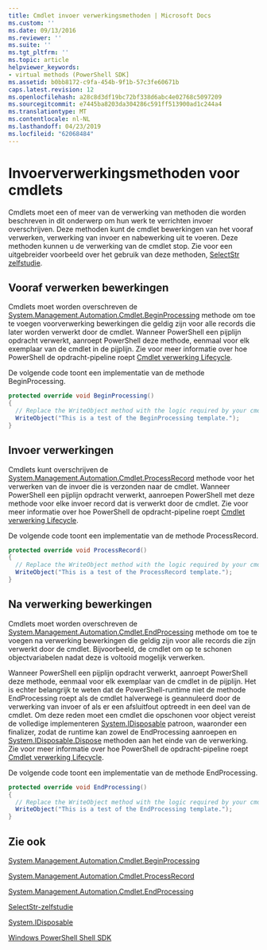 ```yaml
---
title: Cmdlet invoer verwerkingsmethoden | Microsoft Docs
ms.custom: ''
ms.date: 09/13/2016
ms.reviewer: ''
ms.suite: ''
ms.tgt_pltfrm: ''
ms.topic: article
helpviewer_keywords:
- virtual methods (PowerShell SDK]
ms.assetid: b0bb8172-c9fa-454b-9f1b-57c3fe60671b
caps.latest.revision: 12
ms.openlocfilehash: a28c8d3df19bc72bf338d6abc4e02768c5097209
ms.sourcegitcommit: e7445ba8203da304286c591ff513900ad1c244a4
ms.translationtype: MT
ms.contentlocale: nl-NL
ms.lasthandoff: 04/23/2019
ms.locfileid: "62068484"
---
```

# <a name="cmdlet-input-processing-methods"></a>Invoerverwerkingsmethoden voor cmdlets

Cmdlets moet een of meer van de verwerking van methoden die worden beschreven in dit onderwerp om hun werk te verrichten invoer overschrijven.
Deze methoden kunt de cmdlet bewerkingen van het vooraf verwerken, verwerking van invoer en nabewerking uit te voeren.
Deze methoden kunnen u de verwerking van de cmdlet stop.
Zie voor een uitgebreider voorbeeld over het gebruik van deze methoden, [SelectStr zelfstudie](selectstr-tutorial.md).

## <a name="pre-processing-operations"></a>Vooraf verwerken bewerkingen

Cmdlets moet worden overschreven de [System.Management.Automation.Cmdlet.BeginProcessing](/dotnet/api/System.Management.Automation.Cmdlet.BeginProcessing) methode om toe te voegen voorverwerking bewerkingen die geldig zijn voor alle records die later worden verwerkt door de cmdlet.
Wanneer PowerShell een pijplijn opdracht verwerkt, aanroept PowerShell deze methode, eenmaal voor elk exemplaar van de cmdlet in de pijplijn.
Zie voor meer informatie over hoe PowerShell de opdracht-pipeline roept [Cmdlet verwerking Lifecycle](/previous-versions/ms714429(v=vs.85)).

De volgende code toont een implementatie van de methode BeginProcessing.

```csharp
protected override void BeginProcessing()
{
  // Replace the WriteObject method with the logic required by your cmdlet.
  WriteObject("This is a test of the BeginProcessing template.");
}
```

## <a name="input-processing-operations"></a>Invoer verwerkingen

Cmdlets kunt overschrijven de [System.Management.Automation.Cmdlet.ProcessRecord](/dotnet/api/System.Management.Automation.Cmdlet.ProcessRecord) methode voor het verwerken van de invoer die is verzonden naar de cmdlet.
Wanneer PowerShell een pijplijn opdracht verwerkt, aanroepen PowerShell met deze methode voor elke invoer record dat is verwerkt door de cmdlet.
Zie voor meer informatie over hoe PowerShell de opdracht-pipeline roept [Cmdlet verwerking Lifecycle](/previous-versions/ms714429(v=vs.85)).

De volgende code toont een implementatie van de methode ProcessRecord.

```csharp
protected override void ProcessRecord()
{
  // Replace the WriteObject method with the logic required by your cmdlet.
  WriteObject("This is a test of the ProcessRecord template.");
}
```

## <a name="post-processing-operations"></a>Na verwerking bewerkingen

Cmdlets moet worden overschreven de [System.Management.Automation.Cmdlet.EndProcessing](/dotnet/api/System.Management.Automation.Cmdlet.EndProcessing) methode om toe te voegen na verwerking bewerkingen die geldig zijn voor alle records die zijn verwerkt door de cmdlet.
Bijvoorbeeld, de cmdlet om op te schonen objectvariabelen nadat deze is voltooid mogelijk verwerken.

Wanneer PowerShell een pijplijn opdracht verwerkt, aanroept PowerShell deze methode, eenmaal voor elk exemplaar van de cmdlet in de pijplijn.
Het is echter belangrijk te weten dat de PowerShell-runtime niet de methode EndProcessing roept als de cmdlet halverwege is geannuleerd door de verwerking van invoer of als er een afsluitfout optreedt in een deel van de cmdlet.
Om deze reden moet een cmdlet die opschonen voor object vereist de volledige implementeren [System.IDisposable](/dotnet/api/System.IDisposable) patroon, waaronder een finalizer, zodat de runtime kan zowel de EndProcessing aanroepen en [ System.IDisposable.Dispose](/dotnet/api/System.IDisposable.Dispose) methoden aan het einde van de verwerking.
Zie voor meer informatie over hoe PowerShell de opdracht-pipeline roept [Cmdlet verwerking Lifecycle](/previous-versions/ms714429(v=vs.85)).

De volgende code toont een implementatie van de methode EndProcessing.

```csharp
protected override void EndProcessing()
{
  // Replace the WriteObject method with the logic required by your cmdlet.
  WriteObject("This is a test of the EndProcessing template.");
}
```

## <a name="see-also"></a>Zie ook

[System.Management.Automation.Cmdlet.BeginProcessing](/dotnet/api/System.Management.Automation.Cmdlet.BeginProcessing)

[System.Management.Automation.Cmdlet.ProcessRecord](/dotnet/api/System.Management.Automation.Cmdlet.ProcessRecord)

[System.Management.Automation.Cmdlet.EndProcessing](/dotnet/api/System.Management.Automation.Cmdlet.EndProcessing)

[SelectStr-zelfstudie](selectstr-tutorial.md)

[System.IDisposable](/dotnet/api/System.IDisposable)

[Windows PowerShell Shell SDK](../windows-powershell-reference.md)
